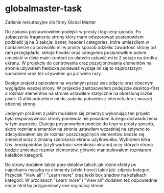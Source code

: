 # globalmaster-task
Zadanie rekrutacyjne dla firmy Global Master

Do zadania postawnowiłem podejść w prosty i logiczny sposób. Po zobaczeniu fragmentu strony który mam odwzorować postanowiłem podzielić ją na 3 sekcje: baner, header i categories, które umieściłem w containerze co pozwoliło mi w prosty sposób odzielic zawartość strony od ram przeglądarki, sekcje header oraz categories postanowiłem potem umieścić w divie main-content co ułatwiło ustawić mi te 2 sekcje na środku ekranu. W projekcie do centrowania oraz pozycjonowania elementów na stronie używałem flexboxa ponieważ wydaje mi się to najprostszym sposobem oraz też używałem go już wiele razy. 

Design projektu opierałem na wysłanym przez was zdjęciu oraz obecnym wyglądzie waszej strony. W projekcie zastosowałem podejście desktop-first a rozmiar elementów na stronie ustawiłem statycznie na określoną liczbe pixeli. Grafiki potrzebne mi do zadania pobrałem z internetu lub z waszej obecnej strony.

Jedynym problem z jakim musiałem się zmierzyć wykonując ten projekt była responsywność strony ponieważ nie posiadam dużego doświadczenia w tym aspekcie. Dlatego postanowiłem podejśc do tego w prosty sposób, skoro rozmiar elementów na stronie ustawiłem wcześniej na sztywno to zdecydowałem się że rozmiar poszczególnych elementów bedzie się zmieniał wraz z zmianą szerokości ekranu użytkownika. Wybrałem kilka tzw. breakpointów (czyli wartości szerokości ekranu) przy których strona bedzie zmieniać rozmiar elementów, głównie manipulowałem rozmiarem kafelków kategorii.

Do strony dodałem także pare detalów takich jak różne efekty po najechaniu myszką na elementy (efekt hover) takie jak: zdjecie kategori, Przycisk "View all" i "Learn more" oraz lekki box shadow na kefalkach kategorii. W przciskach "Learn more" i "View all" dodałem też odpowiednie encje html by przypominały one orginalną strone. 
